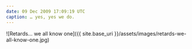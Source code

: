 ```yaml
---
date: 09 Dec 2009 17:09:19 UTC
caption: … yes, yes we do.
---
```


![Retards… we all know one]({{ site.base_uri }}/assets/images/retards-we-all-know-one.jpg)
